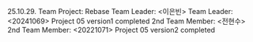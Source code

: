 25.10.29. Team Project: Rebase
Team Leader: <이은빈>
Team Leader: <20241069>
Project 05 version1 completed
2nd Team Member: <전현수>
2nd Team Member: <20221071>
Project 05 version2 completed